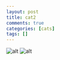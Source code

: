 ```yaml
---
layout: post
title: cat2
comments: true
categories: [cats]
tags: []
---
```


![alt](http://wuld.ipdisk.co.kr:8000/list/HDD1/embed/cats/2023-01-19-cat2/c.jpg)
![alt](http://wuld.ipdisk.co.kr:8000/list/HDD1/embed/cats/2023-01-19-cat2/d.jpg)